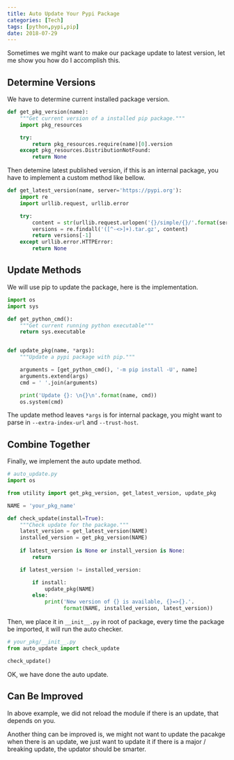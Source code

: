 ```yaml
---
title: Auto Update Your Pypi Package
categories: [Tech]
tags: [python,pypi,pip]
date: 2018-07-29
---
```


Sometimes we mgiht want to make our package update to latest version, let me show you how do I accomplish this.

<!-- more -->

## Determine Versions

We have to determine current installed package version.

```python
def get_pkg_version(name):
    """Get current version of a installed pip package."""
    import pkg_resources

    try:
        return pkg_resources.require(name)[0].version
    except pkg_resources.DistributionNotFound:
        return None
```

Then detemine latest published version, if this is an internal package, you have to implement a custom method like bellow.

```python
def get_latest_version(name, server='https://pypi.org'):
    import re
    import urllib.request, urllib.error

    try:
        content = str(urllib.request.urlopen('{}/simple/{}/'.format(server, name)).read())
        versions = re.findall('([^-<>]+).tar.gz', content)
        return versions[-1]
    except urllib.error.HTTPError:
        return None
```

## Update Methods

We will use pip to update the package, here is the implementation.

```python
import os
import sys

def get_python_cmd():
    """Get current running python executable"""
    return sys.executable


def update_pkg(name, *args):
    """Update a pypi package with pip."""

    arguments = [get_python_cmd(), '-m pip install -U', name]
    arguments.extend(args)
    cmd = ' '.join(arguments)

    print('Update {}: \n{}\n'.format(name, cmd))
    os.system(cmd)
```

The update method leaves `*args` is for internal package, you might want to parse in `--extra-index-url` and `--trust-host`.

## Combine Together

Finally, we implement the auto update method.

```python
# auto_update.py
import os

from utility import get_pkg_version, get_latest_version, update_pkg

NAME = 'your_pkg_name'

def check_update(install=True):
    """Check update for the package."""
    latest_version = get_latest_version(NAME)
    installed_version = get_pkg_version(NAME)
    
    if latest_version is None or install_version is None:
        return

    if latest_version != installed_version:

        if install:
            update_pkg(NAME)
        else:
            print('New version of {} is available, {}=>{}.'.
                  format(NAME, installed_version, latest_version))

```

Then, we place it in `__init__.py` in root of package, every time the package be imported, it will run the auto checker.

```python
# your_pkg/__init__.py
from auto_update import check_update

check_update()
```

OK, we have done the auto update.

## Can Be Improved

In above example, we did not reload the module if there is an update, that depends on you. 

Another thing can be improved is, we might not want to update the pacakge when there is an update, we just want to update it if there is a major / breaking update, the updator should be smarter.